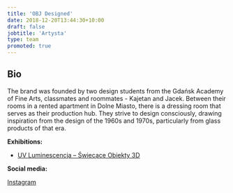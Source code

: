 ```yaml
---
title: 'OBJ Designed'
date: 2018-12-20T13:44:30+10:00
draft: false
jobtitle: 'Artysta'
type: team
promoted: true
---
```


## Bio

The brand was founded by two design students from the Gdańsk Academy of Fine Arts, classmates and roommates - Kajetan and Jacek. Between their rooms in a rented apartment in Dolne Miasto, there is a dressing room that serves as their production hub. They strive to design consciously, drawing inspiration from the design of the 1960s and 1970s, particularly from glass products of that era.

**Exhibitions:**

- [UV Luminescencja – Świecące Obiekty 3D](/wystawy/uv-luminescencja)

**Social media:**

[Instagram](https://www.instagram.com/obj_designed/)